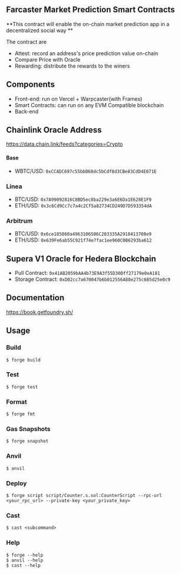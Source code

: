 ## Farcaster Market Prediction Smart Contracts

**This contract will enable the on-chain market prediction app in a decentralized social way **

The contract are 

* Attest: record an address's price prediction value on-chain
* Compare Price with Oracle
* Rewarding: distribute the rewards to the winers


## Components

* Front-end: run on Vercel + Warpcaster(with Frames)
* Smart Contracts: can run on any EVM Compatible blockchain
* Back-end

## Chainlink Oracle Address 

https://data.chain.link/feeds?categories=Crypto

#### Base
* WBTC/USD: `0xCCADC697c55bbB68dc5bCdf8d3CBe83CdD4E071E`

### Linea
* BTC/USD: `0x7A99092816C8BD5ec8ba229e3a6E6Da1E628E1F9`
* ETH/USD: `0x3c6Cd9Cc7c7a4c2Cf5a82734CD249D7D593354dA`

### Arbitrum
* BTC/USD: `0x6ce185860a4963106506C203335A2910413708e9`
* ETH/USD: `0x639Fe6ab55C921f74e7fac1ee960C0B6293ba612`

## Supera V1 Oracle for Hedera Blockchain

* Pull Contract: `0x41AB2059bAA4b73E9A3f55D30Dff27179e0eA181`
* Storage Contract: `0xD02cc7a670047b6b012556A88e275c685d25e0c9`

## Documentation

https://book.getfoundry.sh/

## Usage

### Build

```shell
$ forge build
```

### Test

```shell
$ forge test
```

### Format

```shell
$ forge fmt
```

### Gas Snapshots

```shell
$ forge snapshot
```

### Anvil

```shell
$ anvil
```

### Deploy

```shell
$ forge script script/Counter.s.sol:CounterScript --rpc-url <your_rpc_url> --private-key <your_private_key>
```

### Cast

```shell
$ cast <subcommand>
```

### Help

```shell
$ forge --help
$ anvil --help
$ cast --help
```
